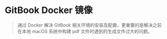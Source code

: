 # GitBook Docker 镜像
> 通过 Docker 解决 GitBook 相关环境的安装及配置，更重要的是解决之前在本地 macOS 系统中构建 pdf 文件时遇到的生成文件过大的问题。
